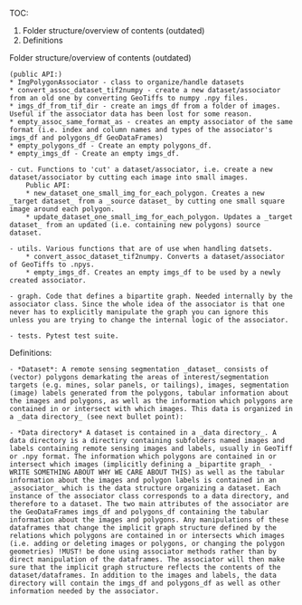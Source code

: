 TOC: 

1) Folder structure/overview of contents (outdated)
2) Definitions


Folder structure/overview of contents (outdated)

    (public API:)
    * ImgPolygonAssociator - class to organize/handle datasets    
    * convert_assoc_dataset_tif2numpy - create a new dataset/associator from an old one by converting GeoTiffs to numpy .npy files.
    * imgs_df_from_tif_dir - create an imgs_df from a folder of images. Useful if the associator data has been lost for some reason. 
    * empty_assoc_same_format_as - creates an empty associator of the same format (i.e. index and column names and types of the associator's imgs_df and polygons_df GeoDataFrames)
    * empty_polygons_df - Create an empty polygons_df.
    * empty_imgs_df - Create an empty imgs_df. 

    - cut. Functions to 'cut' a dataset/associator, i.e. create a new dataset/associator by cutting each image into small images.
        Public API:
        * new_dataset_one_small_img_for_each_polygon. Creates a new _target dataset_ from a _source dataset_ by cutting one small square image around each polygon.
        * update_dataset_one_small_img_for_each_polygon. Updates a _target dataset_ from an updated (i.e. containing new polygons) source dataset.
        
    - utils. Various functions that are of use when handling datsets.
        * convert_assoc_dataset_tif2numpy. Converts a dataset/associator of GeoTiffs to .npys.
        * empty_imgs_df. Creates an empty imgs_df to be used by a newly created associator.

    - graph. Code that defines a bipartite graph. Needed internally by the associator class. Since the whole idea of the associator is that one never has to explicitly manipulate the graph you can ignore this unless you are trying to change the internal logic of the associator.

    - tests. Pytest test suite.


Definitions:

    - *Dataset*: A remote sensing segmentation _dataset_ consists of (vector) polygons demarkating the areas of interest/segmentation targets (e.g. mines, solar panels, or tailings), images, segmentation (image) labels generated from the polygons, tabular information about the images and polygons, as well as the information which polygons are contained in or intersect with which images. This data is organized in a _data directory_ (see next bullet point):

    - *Data directory* A dataset is contained in a _data directory_. A data directory is a directiry containing subfolders named images and labels containing remote sensing images and labels, usually in GeoTiff or .npy format. The information which polygons are contained in or intersect which images (implicitly defining a _bipartite graph_ - WRITE SOMETHING ABOUT WHY WE CARE ABOUT THIS) as well as the tabular information about the images and polygon labels is contained in an _associator_ which is the data structure organizing a dataset. Each instance of the associator class corresponds to a data directory, and therefore to a dataset. The two main attributes of the associator are the GeoDataFrames imgs_df and polygons_df containing the tabular information about the images and polygons. Any manipulations of these dataframes that change the implicit graph structure defined by the relations which polygons are contained in or intersects which images (i.e. adding or deleting images or polygons, or changing the polygon geometries) !MUST! be done using associator methods rather than by direct manipulation of the dataframes. The associator will then make sure that the implicit graph structure reflects the contents of the dataset/dataframes. In addition to the images and labels, the data directory will contain the imgs_df and polygons_df as well as other information needed by the associator.


